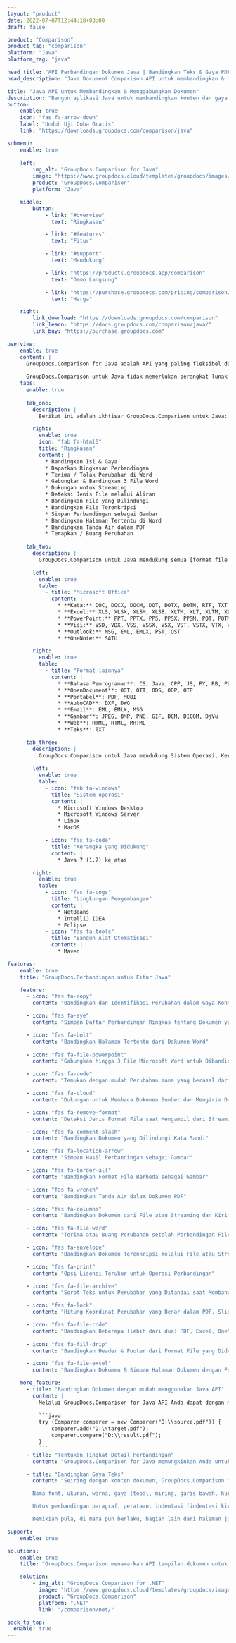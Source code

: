 ```yaml
---
layout: "product"
date: 2022-07-07T12:44:18+03:00
draft: false

product: "Comparison"
product_tag: "comparison"
platform: "Java"
platform_tag: "java"

head_title: "API Perbandingan Dokumen Java | Bandingkan Teks & Gaya PDF Word Excel HTML"
head_description: "Java Document Comparison API untuk membandingkan & menggabungkan Word Excel PPTX OpenOffice, Web, PDF, AutoCAD & format file lainnya. Bandingkan dokumen dengan lacak perubahan."

title: "Java API untuk Membandingkan & Menggabungkan Dokumen"
description: "Bangun aplikasi Java untuk membandingkan konten dan gaya teks secara efisien untuk pemeriksaan perbedaan di semua format file dokumen dan gambar standar industri."
button:
    enable: true
    icon: "fas fa-arrow-down"
    label: "Unduh Uji Coba Gratis"
    link: "https://downloads.groupdocs.com/comparison/java"

submenu:
    enable: true
    
    left:
        img_alt: "GroupDocs.Comparison for Java"
        image: "https://www.groupdocs.cloud/templates/groupdocs/images/product-logos/groupdocs-comparison-java.png"
        product: "GroupDocs.Comparison"
        platform: "Java"

    middle:
        button:
            - link: "#overview"
              text: "Ringkasan"

            - link: "#features"
              text: "Fitur"

            - link: "#support"
              text: "Mendukung"

            - link: "https://products.groupdocs.app/comparison"
              text: "Demo Langsung"

            - link: "https://purchase.groupdocs.com/pricing/comparison/java"
              text: "Harga"

    right:
        link_download: "https://downloads.groupdocs.com/comparison"
        link_learn: "https://docs.groupdocs.com/comparison/java/"
        link_buy: "https://purchase.groupdocs.com"

overview:
    enable: true
    content: |
      GroupDocs.Comparison for Java adalah API yang paling fleksibel dan mudah digunakan yang membantu mengembangkan aplikasi perbandingan dokumen di lingkungan Java. Pemeriksa perbedaan dan API penggabungan dokumen memungkinkan Anda mendeteksi perubahan dan perbedaan konten serta gaya teks antara format dokumen yang serupa. Mendukung membandingkan semua format dokumen standar industri seperti PDF, HTML, Microsoft Office Word, spreadsheet Excel, presentasi PowerPoint, email Outlook, diagram Visio, OpenDocument, AutoCAD dan gambar. Dengan menggunakan fitur pelacakan perubahan, ringkasan perbedaan antara dokumen sumber dan dokumen target akan disajikan dalam dokumen perbandingan yang komprehensif. GroupDocs.Comparison for Java API memungkinkan pengambilan dan penyimpanan sederhana, dilindungi kata sandi, serta dokumen terenkripsi melalui file dan juga streaming.  
        
      GroupDocs.Comparison untuk Java tidak memerlukan perangkat lunak eksternal apa pun untuk diinstal pada sistem. Ini kompatibel dengan semua versi Java dan mendukung sistem operasi populer (Windows, Linux, MacOS) yang mampu menjalankan runtime Java.
    tabs:
      enable: true     
      
      tab_one:
        description: |
          Berikut ini adalah ikhtisar GroupDocs.Comparison untuk Java:

        right:
          enable: true
          icon: "fab fa-html5"
          title: "Ringkasan"
          content: |
            * Bandingkan Isi & Gaya
            * Dapatkan Ringkasan Perbandingan
            * Terima / Tolak Perubahan di Word
            * Gabungkan & Bandingkan 3 File Word
            * Dukungan untuk Streaming
            * Deteksi Jenis File melalui Aliran
            * Bandingkan File yang Dilindungi
            * Bandingkan File Terenkripsi
            * Simpan Perbandingan sebagai Gambar
            * Bandingkan Halaman Tertentu di Word
            * Bandingkan Tanda Air dalam PDF
            * Terapkan / Buang Perubahan
      
      tab_two:
        description: |
          GroupDocs.Comparison untuk Java mendukung semua [format file dokumen](https://docs.groupdocs.com/comparison/java/supported-document-formats/) yang populer termasuk: Microsoft Office, gambar, diagram, dan banyak lainnya.

        left:
          enable: true
          table:
            - title: "Microsoft Office"
              content: |
                * **Kata:** DOC, DOCX, DOCM, DOT, DOTX, DOTM, RTF, TXT
                * **Excel:** XLS, XLSX, XLSM, XLSB, XLTM, XLT, XLTM, XLTX, XLAM, SXC, SpreadsheetML
                * **PowerPoint:** PPT, PPTX, PPS, PPSX, PPSM, POT, POTM, POTX, PPTM
                * **Visi:** VSD, VDX, VSS, VSSX, VSX, VST, VSTX, VTX, VSDX, VDW, VSTM, VSSM, VSDM
                * **Outlook:** MSG, EML, EMLX, PST, OST
                * **OneNote:** SATU

        right:
          enable: true
          table:
            - title: "Format lainnya"
              content: |
                * **Bahasa Pemrograman**: CS, Java, CPP, JS, PY, RB, PL, ASM, GROOVY, JSON, ActionScript, PHP, SQL, LOG, DIFF, LESS, SCALA
                * **OpenDocument**: ODT, OTT, ODS, ODP, OTP
                * **Portabel**: PDF, MOBI
                * **AutoCAD**: DXF, DWG
                * **Email**: EML, EMLX, MSG
                * **Gambar**: JPEG, BMP, PNG, GIF, DCM, DICOM, DjVu
                * **Web**: HTML, HTML, MHTML
                * **Teks**: TXT

      tab_three:
        description: |
          GroupDocs.Comparison untuk Java mendukung Sistem Operasi, Kerangka & Manajer Paket berikut:
        
        left:
          enable: true
          table:
            - icon: "fab fa-windows"
              title: "Sistem operasi"
              content: |
                * Microsoft Windows Desktop
                * Microsoft Windows Server
                * Linux
                * MacOS

            - icon: "fas fa-code"
              title: "Kerangka yang Didukung"
              content: |
                * Java 7 (1.7) ke atas

        right:
          enable: true
          table:
            - icon: "fas fa-cogs"
              title: "Lingkungan Pengembangan"
              content: |
                * NetBeans
                * IntelliJ IDEA
                * Eclipse
            - icon: "fas fa-tools"
              title: "Bangun Alat Otomatisasi"
              content: |
                * Maven

features:
    enable: true
    title: "GroupDocs.Perbandingan untuk Fitur Java"

    feature:
      - icon: "fas fa-copy"
        content: "Bandingkan dan Identifikasi Perubahan dalam Gaya Konten & Teks"

      - icon: "fas fa-eye"
        content: "Simpan Daftar Perbandingan Ringkas tentang Dokumen yang Dibandingkan"

      - icon: "fas fa-bolt"
        content: "Bandingkan Halaman Tertentu dari Dokumen Word"
      
      - icon: "fas fa-file-powerpoint"
        content: "Gabungkan hingga 3 File Microsoft Word untuk Dibandingkan dengan Dukungan untuk Lacak Perubahan"

      - icon: "fas fa-code"
        content: "Temukan dengan mudah Perubahan mana yang berasal dari Dokumen mana selama Perbandingan"

      - icon: "fas fa-cloud"
        content: "Dukungan untuk Membaca Dokumen Sumber dan Mengirim Dokumen Hasil melalui Aliran"

      - icon: "fas fa-remove-format"
        content: "Deteksi Jenis Format File saat Mengambil dari Streaming"

      - icon: "fas fa-comment-slash"
        content: "Bandingkan Dokumen yang Dilindungi Kata Sandi"

      - icon: "fas fa-location-arrow"
        content: "Simpan Hasil Perbandingan sebagai Gambar"

      - icon: "fas fa-border-all"
        content: "Bandingkan Format File Berbeda sebagai Gambar"

      - icon: "fas fa-wrench"
        content: "Bandingkan Tanda Air dalam Dokumen PDF"

      - icon: "fas fa-columns"
        content: "Bandingkan Dokumen dari File atau Streaming dan Kirim Dokumen Hasil melalui Streaming atau File"

      - icon: "fas fa-file-word"
        content: "Terima atau Buang Perubahan setelah Perbandingan File Word, PDF, atau Excel"

      - icon: "fas fa-envelope"
        content: "Bandingkan Dokumen Terenkripsi melalui File atau Streaming"

      - icon: "fas fa-print"
        content: "Opsi Lisensi Terukur untuk Operasi Perbandingan"

      - icon: "fas fa-file-archive"
        content: "Sorot Teks untuk Perubahan yang Ditandai saat Membandingkan Dokumen PDF, Word, Excel, PowerPoint & Catatan"

      - icon: "fas fa-lock"
        content: "Hitung Koordinat Perubahan yang Benar dalam PDF, Slide & Diagram PowerPoint"

      - icon: "fas fa-file-code"
        content: "Bandingkan Beberapa (lebih dari dua) PDF, Excel, OneNote, Diagram, Email, & Dokumen Teks"
      
      - icon: "fas fa-fill-drip"
        content: "Bandingkan Header & Footer dari Format File yang Didukung"

      - icon: "fas fa-file-excel"
        content: "Bandingkan Dokumen & Simpan Halaman Dokumen dengan Format Berbeda sebagai Gambar"

    more_feature:
      - title: "Bandingkan Dokumen dengan mudah menggunakan Java API"
        content: |
          Melalui GroupDocs.Comparison for Java API Anda dapat dengan mudah membandingkan dokumen dari format yang didukung untuk menemukan perbedaan di antara mereka. Contoh berikut menunjukkan, bagaimana membandingkan dua dokumen Microsoft Word menggunakan Java:
          
          ```java
          try (Comparer comparer = new Comparer("D:\\source.pdf")) {
              comparer.add("D:\\target.pdf");
              comparer.compare("D:\\result.pdf");
          }
          ```
      - title: "Tentukan Tingkat Detail Perbandingan"
        content: "GroupDocs.Comparison for Java memungkinkan Anda untuk membandingkan dokumen pada tiga tingkat. Anda dapat mengatur intensitas perbandingan menjadi rendah (bandingkan teks kata demi kata dengan akurasi untuk pencitraan grid = 50), tengah (bandingkan teks karakter dengan karakter dengan akurasi untuk imaging grid = 100) atau tinggi (bandingkan teks karakter dengan karakter dengan akurasi untuk pencitraan kisi = 150)."

      - title: "Bandingkan Gaya Teks"
        content: "Seiring dengan konten dokumen, GroupDocs.Comparison for Java API memungkinkan untuk membandingkan gaya teks juga.

        Nama font, ukuran, warna, gaya (tebal, miring, garis bawah, huruf kecil, dan hyperlink) dan jika ada, warna di bawah juga dapat dibandingkan untuk memeriksa perbedaan antara dokumen yang dibandingkan, sementara kata dan karakter sedang dibandingkan.  

        Untuk perbandingan paragraf, perataan, indentasi (indentasi kiri, indentasi kanan), spasi (spasi setelah, spasi sebelum), indentasi baris pertama dan spasi baris juga dapat dibandingkan.  

        Demikian pula, di mana pun berlaku, bagian lain dari halaman juga dapat dibandingkan melalui GroupDocs.Comparison for Java API. Bagian tersebut meliputi, jarak footer, margin halaman (kiri, kanan, atas, dan bawah), tinggi halaman, orientasi halaman, warna batas, dan lebar garis."

support:
    enable: true

solutions:
    enable: true
    title: "GroupDocs.Comparison menawarkan API tampilan dokumen untuk lingkungan pengembangan populer lainnya"

    solution:
        - img_alt: "GroupDocs.Comparison for .NET"
          image: "https://www.groupdocs.cloud/templates/groupdocs/images/product-logos/groupdocs-comparison-net.png"
          product: "GroupDocs.Comparison"
          platform: ".NET"
          link: "/comparison/net/"

back_to_top:
  enable: true
---
```

